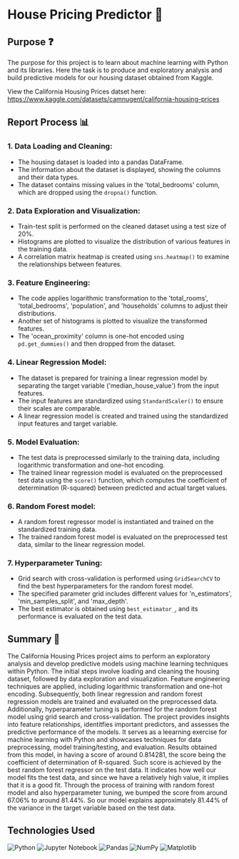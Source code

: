 # House Pricing Predictor 🌆

## Purpose ❓
The purpose for this project is to learn about machine learning with Python and its libraries. 
Here the task is to produce and exploratory analysis and build predictive models for our housing dataset 
obtained from Kaggle.

View the California Housing Prices datset here: https://www.kaggle.com/datasets/camnugent/california-housing-prices

## Report Process 📊
### 1. Data Loading and Cleaning:
- The housing dataset is loaded into a pandas DataFrame.
- The information about the dataset is displayed, showing the columns and their data types.
- The dataset contains missing values in the 'total_bedrooms' column, which are dropped using the `dropna()` function.
### 2. Data Exploration and Visualization:
- Train-test split is performed on the cleaned dataset using a test size of 20%.
- Histograms are plotted to visualize the distribution of various features in the training data.
- A correlation matrix heatmap is created using `sns.heatmap()` to examine the relationships between features.
### 3. Feature Engineering:
- The code applies logarithmic transformation to the 'total_rooms', 'total_bedrooms', 'population', and 'households' columns to adjust their distributions.
- Another set of histograms is plotted to visualize the transformed features.
- The 'ocean_proximity' column is one-hot encoded using `pd.get_dummies()` and then dropped from the dataset.
### 4. Linear Regression Model:
- The dataset is prepared for training a linear regression model by separating the target variable ('median_house_value') from the input features.
- The input features are standardized using `StandardScaler()` to ensure their scales are comparable.
- A linear regression model is created and trained using the standardized input features and target variable.
### 5. Model Evaluation:
- The test data is preprocessed similarly to the training data, including logarithmic transformation and one-hot encoding.
- The trained linear regression model is evaluated on the preprocessed test data using the `score()` function, which computes the coefficient of determination (R-squared) between predicted and actual target values.
### 6. Random Forest model:
- A random forest regressor model is instantiated and trained on the standardized training data.
- The trained random forest model is evaluated on the preprocessed test data, similar to the linear regression model.
### 7. Hyperparameter Tuning:
- Grid search with cross-validation is performed using `GridSearchCV` to find the best hyperparameters for the random forest model.
- The specified parameter grid includes different values for 'n_estimators', 'min_samples_split', and 'max_depth'.
- The best estimator is obtained using `best_estimator_`, and its performance is evaluated on the test data.

## Summary 📝
The California Housing Prices project aims to perform an exploratory analysis and develop predictive models using machine learning techniques within Python. The initial steps involve loading and cleaning the housing dataset, followed by data exploration and visualization. Feature engineering techniques are applied, including logarithmic transformation and one-hot encoding. Subsequently, both linear regression and random forest regression models are trained and evaluated on the preprocessed data. Additionally, hyperparameter tuning is performed for the random forest model using grid search and cross-validation. The project provides insights into feature relationships, identitfies important predictors, and assesses the predictive performance of the models. It serves as a leearning exercise for machine learning with Python and showcases techniques for data preprocessing, model training/testing, and evaluation. Results obtained from this model, in having a score of around 0.814281, the score being the coefficient of determination of R-squared. Such score is achieved by the best random forest regressor on the test data. It indicates how well our model fits the test data, and since we have a relatively high value, it implies that it is a good fit. Through the process of training with random forest model and also hyperparameter tuning, we bumped the score from around 67.06% to around 81.44%. So our model explains approximately 81.44% of the variance in the target variable based on the test data.

## Technologies Used
![Python](https://img.shields.io/badge/python-3670A0?style=for-the-badge&logo=python&logoColor=ffdd54) ![Jupyter Notebook](https://img.shields.io/badge/jupyter-%23FA0F00.svg?style=for-the-badge&logo=jupyter&logoColor=white) ![Pandas](https://img.shields.io/badge/pandas-%23150458.svg?style=for-the-badge&logo=pandas&logoColor=white) ![NumPy](https://img.shields.io/badge/numpy-%23013243.svg?style=for-the-badge&logo=numpy&logoColor=white) ![Matplotlib](https://img.shields.io/badge/Matplotlib-%23ffffff.svg?style=for-the-badge&logo=Matplotlib&logoColor=black) 
